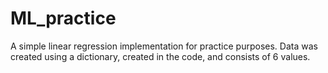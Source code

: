 # ML_practice

A simple linear regression implementation for practice purposes. Data was created using a dictionary, created in the code, and consists of 6 values.
